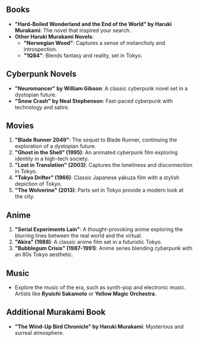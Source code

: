 ## Books
- **"Hard-Boiled Wonderland and the End of the World" by Haruki Murakami**: The novel that inspired your search.
- **Other Haruki Murakami Novels**:
  - **"Norwegian Wood"**: Captures a sense of melancholy and introspection.
  - **"1Q84"**: Blends fantasy and reality, set in Tokyo.

## Cyberpunk Novels
- **"Neuromancer" by William Gibson**: A classic cyberpunk novel set in a dystopian future.
- **"Snow Crash" by Neal Stephenson**: Fast-paced cyberpunk with technology and satire.

## Movies
1. **"Blade Runner 2049"**: The sequel to Blade Runner, continuing the exploration of a dystopian future.
2. **"Ghost in the Shell" (1995)**: An animated cyberpunk film exploring identity in a high-tech society.
3. **"Lost in Translation" (2003)**: Captures the loneliness and disconnection in Tokyo.
4. **"Tokyo Drifter" (1966)**: Classic Japanese yakuza film with a stylish depiction of Tokyo.
5. **"The Wolverine" (2013)**: Parts set in Tokyo provide a modern look at the city.

## Anime
1. **"Serial Experiments Lain"**: A thought-provoking anime exploring the blurring lines between the real world and the virtual.
2. **"Akira" (1988)**: A classic anime film set in a futuristic Tokyo.
3. **"Bubblegum Crisis" (1987-1991)**: Anime series blending cyberpunk with an 80s Tokyo aesthetic.

## Music
- Explore the music of the era, such as synth-pop and electronic music. Artists like **Ryuichi Sakamoto** or **Yellow Magic Orchestra**.

## Additional Murakami Book
- **"The Wind-Up Bird Chronicle" by Haruki Murakami**: Mysterious and surreal atmosphere.
